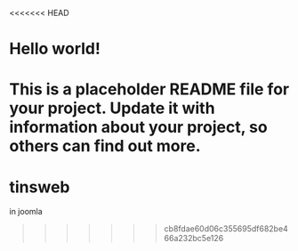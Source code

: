 <<<<<<< HEAD
# Hello world!

This is a placeholder README file for your project. Update it with information about your project,
so others can find out more.
=======
tinsweb
=======

in joomla
>>>>>>> cb8fdae60d06c355695df682be466a232bc5e126
